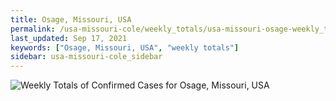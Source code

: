 ```yaml
---
title: Osage, Missouri, USA
permalink: /usa-missouri-cole/weekly_totals/usa-missouri-osage-weekly_totals.html
last_updated: Sep 17, 2021
keywords: ["Osage, Missouri, USA", "weekly totals"]
sidebar: usa-missouri-cole_sidebar
---
```


![Weekly Totals of Confirmed Cases for Osage, Missouri, USA](/covid_tracker/images/graphs/usa-missouri-osage-weekly_totals_graph.png)
